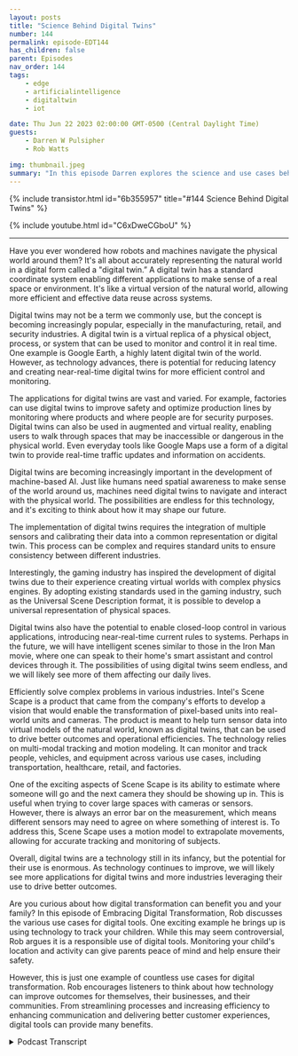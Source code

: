 ```yaml
---
layout: posts
title: "Science Behind Digital Twins"
number: 144
permalink: episode-EDT144
has_children: false
parent: Episodes
nav_order: 144
tags:
    - edge
    - artificialintelligence
    - digitaltwin
    - iot

date: Thu Jun 22 2023 02:00:00 GMT-0500 (Central Daylight Time)
guests:
    - Darren W Pulsipher
    - Rob Watts

img: thumbnail.jpeg
summary: "In this episode Darren explores the science and use cases behind digital twin technology with the principal architect of Intel's ScheneScape."
---
```


{% include transistor.html id="6b355957" title="#144 Science Behind Digital Twins" %}

{% include youtube.html id="C6xDweCGboU" %}

---

Have you ever wondered how robots and machines navigate the physical world around them? It's all about accurately representing the natural world in a digital form called a "digital twin.” A digital twin has a standard coordinate system enabling different applications to make sense of a real space or environment. It's like a virtual version of the natural world, allowing more efficient and effective data reuse across systems.

Digital twins may not be a term we commonly use, but the concept is becoming increasingly popular, especially in the manufacturing, retail, and security industries. A digital twin is a virtual replica of a physical object, process, or system that can be used to monitor and control it in real time. One example is Google Earth, a highly latent digital twin of the world. However, as technology advances, there is potential for reducing latency and creating near-real-time digital twins for more efficient control and monitoring.

The applications for digital twins are vast and varied. For example, factories can use digital twins to improve safety and optimize production lines by monitoring where products and where people are for security purposes. Digital twins can also be used in augmented and virtual reality, enabling users to walk through spaces that may be inaccessible or dangerous in the physical world. Even everyday tools like Google Maps use a form of a digital twin to provide real-time traffic updates and information on accidents.

Digital twins are becoming increasingly important in the development of machine-based AI. Just like humans need spatial awareness to make sense of the world around us, machines need digital twins to navigate and interact with the physical world. The possibilities are endless for this technology, and it's exciting to think about how it may shape our future.

The implementation of digital twins requires the integration of multiple sensors and calibrating their data into a common representation or digital twin. This process can be complex and requires standard units to ensure consistency between different industries.

Interestingly, the gaming industry has inspired the development of digital twins due to their experience creating virtual worlds with complex physics engines. By adopting existing standards used in the gaming industry, such as the Universal Scene Description format, it is possible to develop a universal representation of physical spaces.

Digital twins also have the potential to enable closed-loop control in various applications, introducing near-real-time current rules to systems. Perhaps in the future, we will have intelligent scenes similar to those in the Iron Man movie, where one can speak to their home's smart assistant and control devices through it. The possibilities of using digital twins seem endless, and we will likely see more of them affecting our daily lives.

Efficiently solve complex problems in various industries. Intel's Scene Scape is a product that came from the company's efforts to develop a vision that would enable the transformation of pixel-based units into real-world units and cameras. The product is meant to help turn sensor data into virtual models of the natural world, known as digital twins, that can be used to drive better outcomes and operational efficiencies. The technology relies on multi-modal tracking and motion modeling. It can monitor and track people, vehicles, and equipment across various use cases, including transportation, healthcare, retail, and factories.

One of the exciting aspects of Scene Scape is its ability to estimate where someone will go and the next camera they should be showing up in. This is useful when trying to cover large spaces with cameras or sensors. However, there is always an error bar on the measurement, which means different sensors may need to agree on where something of interest is. To address this, Scene Scape uses a motion model to extrapolate movements, allowing for accurate tracking and monitoring of subjects.

Overall, digital twins are a technology still in its infancy, but the potential for their use is enormous. As technology continues to improve, we will likely see more applications for digital twins and more industries leveraging their use to drive better outcomes.

Are you curious about how digital transformation can benefit you and your family? In this episode of Embracing Digital Transformation, Rob discusses the various use cases for digital tools. One exciting example he brings up is using technology to track your children. While this may seem controversial, Rob argues it is a responsible use of digital tools. Monitoring your child's location and activity can give parents peace of mind and help ensure their safety.

However, this is just one example of countless use cases for digital transformation. Rob encourages listeners to think about how technology can improve outcomes for themselves, their businesses, and their communities. From streamlining processes and increasing efficiency to enhancing communication and delivering better customer experiences, digital tools can provide many benefits. 


<details>
<summary> Podcast Transcript </summary>

<p>﻿1</p>
<p>Hello, this is Darren</p>
<p>Pulsifer, chief solution,architect of public sector at Intel.</p>
<p>And welcome to Embracing</p>
<p>Digital Transformation,where we investigate effective change,leveragingpeople process and technology.</p>
<p>On today's episode, The Science behind</p>
<p>Digital Twins with special guest</p>
<p>Rob Watts, principal architect of Intel's</p>
<p>Seen Scale.</p>
<p>Rob, welcome to the show.</p>
<p>Thanks, Daryn. Good to be here.</p>
<p>I'm glad I'm glad you came. You.</p>
<p>You're workingon some really cool technology at Intel.</p>
<p>I've seen it in action.</p>
<p>It's super cool.</p>
<p>I've seen it on stage in lifedemos, super cool stuff.</p>
<p>But we're going to tease everyone and say,you got to wait.</p>
<p>You got to waitbecause we want to hear about Rob.</p>
<p>First.</p>
<p>Tell him,tell my audience your background,and then we'll dive into why,why you're doing what you're doing.</p>
<p>Well, it's kind of, you know,everybody has their story, but I come tothings from more of a physics backgroundrather than like your traditional I.T.background. Soreally,</p>
<p>I have a master's in applied physicsand did some work.</p>
<p>And, you know, I did myyou know,some graduate stuff at Los Alamos lab.</p>
<p>And then I went into sellingsemiconductors for about five years,and then that's then some entrepreneurshipand then landed at Intel.</p>
<p>So focusing more on like, you know,holistic solutions,not just one particular discipline.</p>
<p>How do we bring togetherconnectivity, wireless, Iotsensing in orderto do something really special?</p>
<p>Okay.</p>
<p>So you're a physicist.</p>
<p>Well, I have a masters.</p>
<p>That's what you learned in school?</p>
<p>Yeah, I did.</p>
<p>I did study physics or applied physics.</p>
<p>And at the time it was a concentrationand like microwave theoryand applications of of electrodynamicsand that.</p>
<p>Oh, don't get me started.</p>
<p>That was my hardest class in college.</p>
<p>Yeah. It's because I was.</p>
<p>I was a electrical engineergoing into the power option.</p>
<p>And my hardest classeswere my electromagnetic classes.</p>
<p>And you probably eatthat to eat that for lunch.</p>
<p>That's no big deal for. You, right?</p>
<p>Yeah.</p>
<p>You know how things go afternot using somethingfor a while,but the principle is remain, right?</p>
<p>Actually, one of the moreone of the more challenging classes</p>
<p>I took in grad school was plasma physics,which somehow managed to combinethe hardest parts of quantum mechanics,fluid mechanics and electrodynamicsinto into one discipline.</p>
<p>So, yeah, that's.</p>
<p>It sounds that sounds horrible.</p>
<p>I'd like to ask the class,but I'm not sure I.</p>
<p>Oh, I was happy I passedmy electromagnetics class with a C plus.</p>
<p>Yeah, I was like, That's a passing grade.</p>
<p>Exactly.</p>
<p>So. All right, So, Rob,tell me a little bit about how yougot involved in what you're doing now,which is mostly aroundmimicking the real world in software.</p>
<p>You're creating digital twins,basically, right?</p>
<p>Yeah.</p>
<p>Well, it really comes down to what iswhat are we trying to do with sensor dataand and coming at itfrom a physics perspective of how do you,you know, how can you make the dataas reusable and and valuable as possible.</p>
<p>And so what it comes down to it for me ishow do we get it in the right unitsand in standard units.</p>
<p>So like, let me give you an example. Andin a typicalapplications that uses uses video,what we do iswe run it through a deep learning modelthat's running some inferencing that drawsa little bounding box around a personor a dog or a vehicle or whatever.</p>
<p>To object detection, right? Yeah.</p>
<p>So yeah, detection draws a bounding boxor you could do fancier stuff likesemantic segmentation that actually, youknow, is connects the dots around that.</p>
<p>The, the object or like classificationwhich is saying what's in the whole image.</p>
<p>But ultimatelythe context for thatdetection is in the camera.</p>
<p>Right. Right.</p>
<p>So the interesting thing iswhen you're going to a manufacturinguse caseor health careor transportation, it's not enough to say</p>
<p>I detected something in the camera.</p>
<p>If you don't know where the camera is,the data is essentially useless.</p>
<p>When you when yousay you don't know where the camera is,you mean in the physical space and.</p>
<p>The physical world.</p>
<p>If I don't know the pose of that cameraand I can't transpose the datafrom a bounding box into somethingthat isn't real, world coordinatesthe data doesn't really mean much.</p>
<p>Oh, interesting.</p>
<p>I never thought of it that way.</p>
<p>I thought, you know,because the camera's really onlytaking a 2D picture right?</p>
<p>Right.</p>
<p>And the bounding box says, Hey,</p>
<p>I've got something in in, in there.</p>
<p>I could even say, I have Rob here.</p>
<p>I could say that right?</p>
<p>Yeah. What, what is here?</p>
<p>Yeah.</p>
<p>Where is here and what is here?</p>
<p>Yeah, I guess that matters. Yeah.</p>
<p>So I guess I guess the thing that we'retrying to answer is is three things.</p>
<p>What, where and when.</p>
<p>You know,what is it that we saw or detected?</p>
<p>Where was it and when was it?</p>
<p>And, you know, time, coordinationand, and,you know, precisiontime stamping is pretty well understood.</p>
<p>You know, you can look up an A.P.server and get a timestamp,but doing the same thing,you know,if you had G.P.S., that's helpful.</p>
<p>It gets you in within a certainradius of where you think something is,but you don't always have it.</p>
<p>You might be, you know, might be indoorsor something like that.</p>
<p>But you also don'tget like a precise pose.</p>
<p>You don't get like the actualdirection the camerais pointing or thethe object is pointing, shall we say.</p>
<p>And if you have the cameraand you have the exact pose of the camera,then thenthat's some additional informationthat essentially what itwhat we're really trying to do is,is well, let me back up.</p>
<p>If we do create like a digital twinthat's an overloaded term, but a digitaltwin or a mirror world of the real world,if we have a digital representationof that real world,the real question is how do we projectthe sensor data onto that virtual world?</p>
<p>So you on?</p>
<p>All right,</p>
<p>I got it. I got it. Done this down.</p>
<p>So I understand.</p>
<p>Okay, So, so what you're saying is</p>
<p>I've got cameras and sensors out therethat are taking pictures.</p>
<p>You're telling mewhat's at their location,but that's meaninglessif I can't superimposethat in the real worldor a representation of the real world.</p>
<p>Otherwise I can't see the real interactionbetween those objectsthat I'm detecting in the real world.</p>
<p>Yeah, maybe we can think about iteven a little simpler way.</p>
<p>Is that.</p>
<p>Is that in orderto make sense of the of the sensor data,</p>
<p>I need to know where that the virtualrepresentation of the sensor is.</p>
<p>So essentially, you know, when the sensor.</p>
<p>Right, So like at my house, I'mgoing to even dumb it downeven more At my house,</p>
<p>I got security camerasbecause someone stole something offmy porch.</p>
<p>Amazon, you know, someone stole something.</p>
<p>So all of a suddenthe ring camera was not enough.</p>
<p>And I'd put up five more cameras aroundmy house and I have them labeledright front side back, Whatever.</p>
<p>You know what that means?</p>
<p>I know what that means,but the computer doesn'tknow what that means.</p>
<p>It has no concept of exactly right.</p>
<p>So me, myself, when I'm looking at allthe cameras, I can see</p>
<p>I saw this person walk through the front.</p>
<p>Come onto my side yard, into my backyard.</p>
<p>I know thatbecause I know where I put the camerasand I name the camera front side and back.</p>
<p>Yeah, right.</p>
<p>What if you don't speak English?</p>
<p>Yeah, that's bad, right?</p>
<p>Or Mike, my computer.</p>
<p>If I wanted my computer toto watch my kidssneaking out of the house at night.</p>
<p>I have three teenagers. Right.</p>
<p>Then I want to know which path they took.</p>
<p>Right.</p>
<p>The computer can't tell me thatwithout having some notionof where those cameras arewith respect to the house.</p>
<p>That is exactly right.</p>
<p>Got it.</p>
<p>Okay, so my kids, if you're watching thisshow, Rob's going to help me catch you.</p>
<p>I'm just saying.</p>
<p>You know, it's not the first time</p>
<p>I've heard that.</p>
<p>Yeah. Oh,so that.</p>
<p>So why did you get in this space?</p>
<p>I mean, why does it matter that we havewhy does it matterthat the computer has an accurateor semi accurate representationin the real world?</p>
<p>Well, it's really about data reuse.</p>
<p>How do you how do you represent the datain a way that that more than just oneapplication can make sense of it.</p>
<p>So the idea is like if I put,you know, cameras up in a factoryfor monitoring wherewhere a product is or monitoringsomething aboutthe space like where people arefor security purposes, typicallyyou put up security cameras over hereand then you put upmachine vision cameras over there.</p>
<p>And those two systemslike one for tracking a productand another one for tracking.</p>
<p>People don't talk to each other.</p>
<p>They don't represent the differences. Yes.</p>
<p>And another one would be like</p>
<p>I put up a security camerato monitor this entry way hereand I have an HGV that has cameras on itcoming down a corridor.</p>
<p>And thenyou you know, you have a blind corner.</p>
<p>One system knows that the personis about to be run over,but the other system doesn't know it.</p>
<p>There is a digital version of somethingin a computer somewhere over hereand Robot can't talk to it, doesn'tknow how to how to connect the dots.</p>
<p>So the idea is that if you havethis digital version that is essentiallya a common coordinate systemfor everything to work in, then thethe robot can slow down because it knowsthat the person is there right?</p>
<p>It can.</p>
<p>All right. I gotcha.</p>
<p>So this commonality or this common wayof describing the real worldends up being very importantwhen I'm especially in factories rightnow, factories where I've gotsafety systems, I've got security systems,</p>
<p>I've got product quality,all these things that are running.</p>
<p>Would it be greatif they could all share the samevirtual instance of the world?</p>
<p>Yeah, I'm saying it's essentially tryingto bringthe spatial awarenessinto into the machine machine.</p>
<p>I right.</p>
<p>It's like, how do you know if,if you think about how we as humansmake sense of the world, we create thismental model of the space around us.</p>
<p>It's in 3D. It's in 3D plus time actually.</p>
<p>And we use our senses, audio touch, visionin order to build that 3D understandingof the world around us.</p>
<p>And then we can determine how to actand really,</p>
<p>I just don't see how we're going to driveforward machine based A.I.without having that spatial understandingas as one of thatcore fundamental components of that.</p>
<p>Gotcha.</p>
<p>So I really like the premiseof I think is super cool.</p>
<p>Could we leverage thisalso in the VR, AR, VR and AR worldas well, where, hey, maybe letlet's talk about Chernobyl, right?</p>
<p>If I had a accurate modelof Chernobyl and sensors currently,</p>
<p>I could go in there with a VR headsetand a robot and move around and workin that environment.</p>
<p>Without going in the environment.</p>
<p>Do you seethat is one of the possibilities here?</p>
<p>Yeah, absolutely.</p>
<p>It's it'sthis notion of being able to well,</p>
<p>I like to say air for when you're there,</p>
<p>VR for when you're not.</p>
<p>So okay yeah I like that.</p>
<p>Yeah that the amazing thing aboutyou know, I actually think aboutaugmented reality and roboticsas being closer togetherthan augmented realityand virtual reality.</p>
<p>Augmented reality and robots,they have to operatewithin the physical space.</p>
<p>They need to.</p>
<p>They need. To.</p>
<p>Yeah, VR doesn't, Right. Right, right.</p>
<p>But that makes use of datathat is capturedfrom the live sceneto create that that digital twinof of the physical space to mirrorthe physical spacethat you can walk throughin virtual reality when you're not there.</p>
<p>So there's a sort of continuumthat happens when you're in that space.</p>
<p>But then if you can store and and maintainthe history of that over time and maybe,maybe push up the data and near real time,you can ultimately walkthrough your factory,walk through Chernobyl, walk through thatarea where humans can't particularly gofor one reason oranother, as if you were therein virtual reality.</p>
<p>And ironically,the virtual reality headsetis creating a digital twin of the spaceyou're in. Yes,you could in turn go somewhere elseand then walk through and, you know,so it all comes together.</p>
<p>So I need</p>
<p>I need the sort of map and twinthat the space where I am operating there.</p>
<p>And in both cases when I'm remoteand when I'm am on premor in the in the physical scene.</p>
<p>So you've really taken your physics degreekind of to the nextthe next level, right?</p>
<p>Applied physics, right.</p>
<p>Because now you're saying,</p>
<p>I understand the physical world.</p>
<p>Do you understand,you know, our understanding of physicsin the physical worldand now you're saying, let's see if we cancapture that in the virtual world.</p>
<p>Yeah, in a in a twin of the real world.</p>
<p>What other use casesdo you see that we can usewith, with this kind of technology?</p>
<p>Is it, is itjust, it's super cool.</p>
<p>But obviously, I mean,what other things can I use for thisthis type of technology?</p>
<p>Well, I would say that there are usecases out thereright now that we use every daythat you don't quite realize.</p>
<p>But some things are more more emergentlike autonomous driving.</p>
<p>They need to work against amore real time digital twin.</p>
<p>But every time you use Google Maps,for example, you're using a digital twin.</p>
<p>You're using Oh, right.</p>
<p>Because it tells me traffic. Yeah, right.</p>
<p>It tells me accidents.</p>
<p>Exactly.</p>
<p>All right.</p>
<p>So people are already using digital twinalready.</p>
<p>They just don't necessarily call it that.</p>
<p>So there's there's a few thingsthat that you really want tothink about is one of themis like the latency aspect of it.</p>
<p>But Google Earth, for example, is a highlylatent digital twin of the world.</p>
<p>You know thatthey probably.</p>
<p>Look at the front of your house, right?</p>
<p>If you look at the front of your house,it's not the same cars that you had.</p>
<p>Yeah, a year ago or whateversomeone was visiting that day.</p>
<p>You're no longer friends with them. Yeah.</p>
<p>You're like,what is their car doing from my house?</p>
<p>Right?</p>
<p>And that's how I cut that tree down.</p>
<p>And I can't.</p>
<p>I forgot we had that tree there. You know?</p>
<p>So it's sort of a historical thing,</p>
<p>But imagineif we can reduce that latencyand get to the pointwhere your you're near real time.</p>
<p>Now we can start enabling closedloop type controls and maybe,maybe the implementation of that of thatis running closer to the scene itself.</p>
<p>And I like to think that maybe,maybe in the future will actually havethe truly intelligent scenes likein that Iron Man movie, like the Jarvis,you know, it's like it's in the house.</p>
<p>Yeah.</p>
<p>It's like you talk to him,he knows where everything isand where the robots areand knows who's there.</p>
<p>You can say, Hey,you can imagine thissituation where you can monitorwhere you are and the lights arejust kind of following youand you know, whatever.</p>
<p>You know, that real time current closedloop control aspect of it is coming.</p>
<p>Okay.</p>
<p>So, Rob, have you already set this upin your house?</p>
<p>To some extent.</p>
<p>My truth,your true applied physicists, right?</p>
<p>Yeah. It's funny.</p>
<p>One of our lead developers, Chris,he has a set up as at his house andand so he can monitor you knowwhen there's a delivery truck versusnot a delivery truckor when the mail arrived or whatever.</p>
<p>And he has he has this notificationbeing sent to his phoneand it gives a certain alertwhen it's the UPS truckor whatever the Amazon truck versuswhen it's something else.</p>
<p>And his dog has learnedwhich which sound it is.</p>
<p>So you just get inthere.</p>
<p>It is my dog uses right, my dog usesscene scape, my dog uses a digital toy.</p>
<p>Right. I love it.</p>
<p>That's a headline. So it's like,you know, it's.</p>
<p>To make the papers.</p>
<p>They learned that that it'sa certain sound so it's doing the dog'sjob for itso I think that's just hilarious.</p>
<p>That's awesome.</p>
<p>So factoriesbig, huge use cases in factories,security, inventory management,all that detail.</p>
<p>Yeah we retail Yeah</p>
<p>Can I, I mean Amazon is using itare they using something similarto this in their, in their know.</p>
<p>What are they. They're no touch stores.</p>
<p>Amazon go.</p>
<p>Like Amazon go.</p>
<p>Are they using this kind of technology.</p>
<p>Absolutely.</p>
<p>I think any case where you'reyou're having multiple sensorscoming together to try to trackwhere objects and people areand everything using different modalities.</p>
<p>I don't know of any other way to do it.</p>
<p>You really need toto calibrate all of these sensorstogetherinto the into the same coordinate system.</p>
<p>And if you were to introduce that,that's sort of commonrepresentation or digital twinor whatever you want to call it.</p>
<p>That is a fundamental way to doit, really.</p>
<p>It's just getting it into SCI unitsand think back to the physics things likehow do we get it from pixels into metersor from from pixels into a geospatial?</p>
<p>You those sorts of like thinkingabout the unitsfirstprinciples is really a good way to go.</p>
<p>I think you know that that reminds me,and you probably know the storybetter than I do.</p>
<p>There was a a probe that we sent to Marsthat had the wrong units, right?</p>
<p>It was it was feet over.</p>
<p>Rather.</p>
<p>Than meters or something like that. Yeah.</p>
<p>And because they weren't in a standard,</p>
<p>I setwhat happens every you know,we crash it right into the ground.</p>
<p>Yeah. This Well.</p>
<p>Yeah. Right into the Mars ground</p>
<p>I should say. Right.</p>
<p>And it's because we had people from Europeworking with people from America.</p>
<p>And there is just this assumptionthat, you know, of the unit.</p>
<p>So it's it's evenworse in the computer industry, Right.</p>
<p>As far as the different types of datathat's collected in the nonnon conformity to any kind ofspatial units or whatever,whatever the case may be.</p>
<p>Well,</p>
<p>I guess it depends on the the discipline.</p>
<p>Right.</p>
<p>But like with with an Iotand like the type of sensordata that comes off of Iotor even things like,like temperature and humidityand those sorts of things,some things are more maturein terms of the,the standardization around itor there's a standard and one industrythat's different than a standardin another industry.</p>
<p>Yeah, exactly.</p>
<p>Yeah.</p>
<p>So the real idea is to focus onhow do I get to as a unit and representthat bear, but also look outsideof your industry and like for example,when you're creatinga, you know, a digital twin, so calledmaybe there is another industrythat's already donethis and an example would be scene graphsfor gaming or rendering.</p>
<p>They already have a representation forfor a physical space or a virtual space.</p>
<p>And if we just say, Oh,this is just the way to transportthe data, like here for a universal scenedescription format USD.</p>
<p>Now there is a way to transport that data.</p>
<p>That's, that's standards based.</p>
<p>So let's just adoptthat and maybe extend in.</p>
<p>Is that what you guys say?</p>
<p>Because this sounds kind of funnybecause I know the answer to this,because I've, I've talked toyou guys before.</p>
<p>You guys actuallywent to the gaming industrybecause there's a lot of peopleworking in gamingand they create incredible worlds, right,that all have physics involved in it.</p>
<p>So you just went there, right, and said,</p>
<p>Why don't we just use what already exists?</p>
<p>Why reinvent the wheel?</p>
<p>There's decades of developmenthappening there.</p>
<p>And so and maybe theone thing I like to think about is like,remember, we used to play these gamesback in the day, right?</p>
<p>And really pixelated or 2D.</p>
<p>Yeah, yeah, yeah, yeah.</p>
<p>And then and thenlike the first 3D games came alongand they were really low poly,you know, it's like blocky but fun, right?</p>
<p>It's like you got a sense of motion.</p>
<p>I remember playing this is a 2D game, butplaying Prince of Persia back in the day,</p>
<p>I don't know if you.</p>
<p>Oh yeah, yeah.</p>
<p>They, they like Rotoscoped the captureof, of the player and it was so lifelikeeven though there's just pixels.</p>
<p>Right.</p>
<p>And then,and then fast forward to like todaywhere you can look at a game and, and,and it looks just like it's photorealisticand then introduce like Gans into thatand really had this like superlike indistinguishablefrom the real world.</p>
<p>I think the same thing we're going tostart to see the same thing in this mirrorworld approach is where todaythe sensor data is not that great.</p>
<p>You know, you can sort of see,see where things are.</p>
<p>It's low poly, butwe can get lots of value out of it like,like with autonomous cars or or,you know, factories or retail or whatever.</p>
<p>But with Moore's Law,with better sensing and bettercompute the fidelity of that twinand that and the additional use casesthat will come alongthat will drive this virtuous cycle of of,you know, bettersensing, better compute, better twins,more value back to being able to invest.</p>
<p>And it'll be this this massive,you know, virtuous cycle that will drivedrive this technology forward.</p>
<p>So it's what do you doyou think that the gaming industrythan the standards that they use,are they sufficient enoughto to model the real worldor they're missing things in therethat that you need to add to it?</p>
<p>Or can you take it for just as it is?</p>
<p>Well,that's that's a really good question.</p>
<p>I think thatwe should try to useas much as we can, buttypically,like a render works on a frame wise basis.</p>
<p>So it's sort of like, you know, a clock.</p>
<p>Is ticking, slices in time.</p>
<p>You know,it's like just rendering forward withwith a real world, it's a little messier.</p>
<p>You might have really asynchronouslike some low latency, somesome high latency,you know, sources of datathat all coming in at different timescales and and everything.</p>
<p>And you need to be able to coordinateall of that and sort ofbring in the accuracy of these thingsor the thethe error bars inand be able to make sense of that model itand maybedo some things like say, well,how late into something,how much time do I haveto get the data in into my model.</p>
<p>Maybe I can I can model with less.</p>
<p>I can run my my understanding of the worldnear real time at relatively low fidelity.</p>
<p>It's a little choppy,little, little chunky,but I can store all of that dataand render it in higher fidelity,you know, for historical analytics,you know, so it's definitely messier.</p>
<p>But there we're standing on the shouldersof giants here.</p>
<p>I mean, a lot of the workthat's been that's there in the gamingindustry can be reused for sure.</p>
<p>Oh, that's awesome.</p>
<p>So my my next question is that the productthat Intel has,it's called scene scape, right?</p>
<p>Something you've been working onfor for some time.</p>
<p>This is not like new stuff.</p>
<p>This is not oh, Rob did thisin his basement with a couple otherpals at Intel.</p>
<p>Tell me, I mean,is this a productthat people can look at right now?</p>
<p>Can they?</p>
<p>And then what what use casesare you guys using it for today?</p>
<p>Yeah, well,it kind of did start as something that wewe developed on nights and weekends.</p>
<p>You know, it's like a vision.</p>
<p>It really did come around saying,how do we get from pixelbased units into real worldunits and cameras?</p>
<p>And we quickly realized thatif we can separate things outinto the multi-modal tracker, along with,you know, motion modeling and everything,now we can support other modalitiesand we can make things better.</p>
<p>But yes, same scape intel,same scape is the result of that work.</p>
<p>And, and hopefully,you know, with our customersand our partners,we can drive this vision forward to,to, you know, really improve outcomesfor our customers.</p>
<p>And in terms of use cases, reallyit sort of started out in citiesand transportation,like being able to make sense of what'shappening on roadside cameras or,you know, and say, how do I attract carsfrom one camera to another or whatever.</p>
<p>But we quickly realized that that trackeruse case, the multimodal trackingis a sort of neededcapability across industries.</p>
<p>So it quickly extended into thingslike health care, for example.</p>
<p>Imagine a scenario where you can trackwhere the instrumentsare in an operating room to make sure.</p>
<p>Nothing gets left in. So yeah.</p>
<p>If I track if I track somethinggoing into the patient,</p>
<p>I need to make sure I'm tracking it out.</p>
<p>For example, that's a high fidelityuse case that requireslots of high resolution camerasto do and 3D detection and all that.</p>
<p>But really it's the same problemas trackinga person, moving in a factoryand making sure that I don'tturn on a robotwhen that person is nearby or whatever.</p>
<p>So these are safety use cases,but I think there are some someother use cases like just to improveoperational efficienciesthat that we can do sooner,you know, like or just knowinghow many people are in line at the storeor knowing if I need to turn the lightson using a common digital twinrather than special purpose sensors.</p>
<p>So I find this interestbecause you talked about multi modalitiesand one of the demosthat you guys have shown me isyou can estimate where someone'sgoing to goand the next camerathat they should be showing up in.</p>
<p>And when they don't, then, you know,because a lot of timesyou can't cover your whole spacewith cameras or sensors,but you know where the gaps arebecause you have a 3D model of it.</p>
<p>And when someone's walking infollowing a path, you know where they'reyou know, where they are in the factory.</p>
<p>That's the idea.</p>
<p>And and it's it's another another reallyanother really interesting aspect of thisis that notwo sensors agree on onwhere something will interest.</p>
<p>Right.</p>
<p>It's like there's always some error barsback to the physics thing.</p>
<p>There's always an error baron that measurement.</p>
<p>Right.</p>
<p>And so if I have if I have camerasthat overlap or other sensormodalities that that cover the same area,</p>
<p>I need to be able to reconcilethe the measurementabout where somebody is.</p>
<p>And then if I can set up a motion model,</p>
<p>I say, well, here'sthe math, here's the velocity, here'sthe maximum acceleration that.</p>
<p>So back to physics, right?</p>
<p>All comes down to physics,the maximum accelerationthat this thing can can handle or perform.</p>
<p>Then I can set upand do some extrapolation.</p>
<p>I can say, yeah, this person ismoving in this direction andthen it's probably the same personthis hour.</p>
<p>Previously,if they showed up in the next camera,if I don't have coverage in that areaor a measurement of the track.</p>
<p>So yeah, I mean the physicsdefinitely comes into it.</p>
<p>So, you know, a lot of peoplethat think about digitalwhen they say, just put cameras upand you'll know everything about.</p>
<p>Rob, thanks for explaining it.</p>
<p>It's a complex problem. It's not easy.</p>
<p>Yeah,and think about the fact that it's it's ait's a continuum.</p>
<p>It's like you have low, low latencydigital twins for real time type stuffand higher latency ones like Google Mapsthat for longer term historical stuff.</p>
<p>But really in the end, it's all goingto sort of compress into the real timeand, you know, really improve outcomesfor for a lot of,you know,</p>
<p>I hope that like a lot of technologists,</p>
<p>I hope that we can use this technologyresponsibly andand really improve outcomesfor for ourselves and for.</p>
<p>That the use cases.</p>
<p>My mind's just going crazy on use casesright now, mostly tracking my children,but that's.</p>
<p>Actually a responsible use.</p>
<p>I'm not sure.</p>
<p>That's a totally responsible rightas a parent.</p>
<p>Yeah, it's still there. It's fun.</p>
<p>I love it.</p>
<p>All right, Rob, hey,thanks for coming on the show today.</p>
<p>Of course.</p>
<p>Dan, take care.</p>
<p>Thank you for listeningto Embracing Digital Transformation today.</p>
<p>If you enjoyed our podcast,give it five stars on your favoritepodcasting site or YouTube channel,you can find out more informationabout embracing digital transformationand embracing digital.</p>
<p>Dawg Until nexttime, go out and do something wonderful.</p>

</details>
